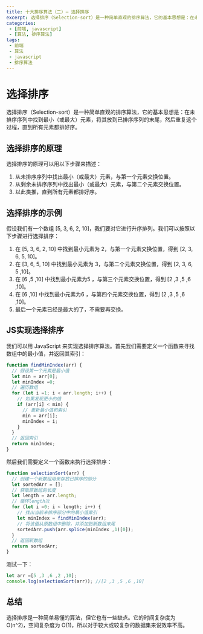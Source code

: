 ```yaml
---
title: 十大排序算法（二）— 选择排序
excerpt: 选择排序（Selection-sort）是一种简单直观的排序算法，它的基本思想是：在未排序序列中找到最小（或最大）元素，将其放到已排序序列的末尾，然后重复这个过程，直到所有元素都排好序。
categories:
 - [前端, javascript]
 - [算法, 排序算法]
tags: 
 - 前端
 - 算法
 - javascript
 - 排序算法
---
```


# 选择排序

选择排序（Selection-sort）是一种简单直观的排序算法，它的基本思想是：在未排序序列中找到最小（或最大）元素，将其放到已排序序列的末尾，然后重复这个过程，直到所有元素都排好序。

## 选择排序的原理

选择排序的原理可以用以下步骤来描述：

1. 从未排序序列中找出最小（或最大）元素，与第一个元素交换位置。
2. 从剩余未排序序列中找出最小（或最大）元素，与第二个元素交换位置。
3. 以此类推，直到所有元素都排好序。

## 选择排序的示例

假设我们有一个数组 [5, 3, 6, 2, 10]，我们要对它进行升序排列。我们可以按照以下步骤进行选择排序：

1. 在 [5, 3, 6, 2, 10] 中找到最小元素为 2，与第一个元素交换位置，得到 [2, 3, 6, 5, 10]。
2. 在 [3, 6, 5, 10] 中找到最小元素为 3，与第二个元素交换位置，得到 [2, 3, 6, 5 ,10]。
3. 在 [6 ,5 ,10] 中找到最小元素为5 ，与第三个元素交换位置，得到 [2 ,3 ,5 ,6 ,10]。
4. 在 [6 ,10] 中找到最小元素为6 ，与第四个元素交换位置，得到 [2 ,3 ,5 ,6 ,10]。
5. 最后一个元素已经是最大的了，不需要再交换。

## JS实现选择排序

我们可以用 JavaScript 来实现选择排序算法。首先我们需要定义一个函数来寻找数组中的最小值，并返回其索引：

```js
function findMinIndex(arr) {
  // 假设第一个元素是最小值
  let min = arr[0];
  let minIndex =0;
  // 遍历数组
  for (let i =1; i < arr.length; i++) {
    // 如果发现更小的值
    if (arr[i] < min) {
      // 更新最小值和索引
      min = arr[i];
      minIndex = i;
    }
  }
  // 返回索引
  return minIndex;
}
```

然后我们需要定义一个函数来执行选择排序：

```js
function selectionSort(arr) {
  // 创建一个新数组用来存放已排序的部分
  let sortedArr = [];
  // 获取原数组的长度
  let length = arr.length;
  // 循环length次
  for (let i =0; i < length; i++) {
    // 找出当前未排序部分中的最小值索引
    let minIndex = findMinIndex(arr);
    // 将该值从原数组中删除，并添加到新数组末尾
    sortedArr.push(arr.splice(minIndex ,1)[0]);
  }
  // 返回新数组
  return sortedArr;
}
```

测试一下：

```js
let arr =[5 ,3 ,6 ,2 ,10];
console.log(selectionSort(arr)); //[2 ,3 ,5 ,6 ,10]
```

## 总结

选择排序是一种简单易懂的算法，但它也有一些缺点。它的时间复杂度为 O(n^2)，空间复杂度为 O(1)，所以对于较大或较复杂的数据集来说效率不高。